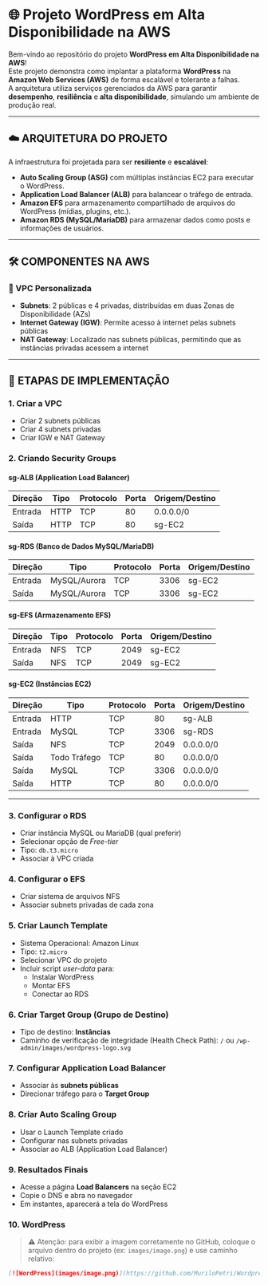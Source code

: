 # 🌐 Projeto WordPress em Alta Disponibilidade na AWS

Bem-vindo ao repositório do projeto **WordPress em Alta Disponibilidade na AWS**!  
Este projeto demonstra como implantar a plataforma **WordPress** na **Amazon Web Services (AWS)** de forma escalável e tolerante a falhas.  
A arquitetura utiliza serviços gerenciados da AWS para garantir **desempenho**, **resiliência** e **alta disponibilidade**, simulando um ambiente de produção real.

---

## ☁️ ARQUITETURA DO PROJETO

A infraestrutura foi projetada para ser **resiliente** e **escalável**:

- **Auto Scaling Group (ASG)** com múltiplas instâncias EC2 para executar o WordPress.  
- **Application Load Balancer (ALB)** para balancear o tráfego de entrada.  
- **Amazon EFS** para armazenamento compartilhado de arquivos do WordPress (mídias, plugins, etc.).  
- **Amazon RDS (MySQL/MariaDB)** para armazenar dados como posts e informações de usuários.

---

## 🛠️ COMPONENTES NA AWS

### 🔹 VPC Personalizada
- **Subnets**: 2 públicas e 4 privadas, distribuídas em duas Zonas de Disponibilidade (AZs)  
- **Internet Gateway (IGW)**: Permite acesso à internet pelas subnets públicas  
- **NAT Gateway**: Localizado nas subnets públicas, permitindo que as instâncias privadas acessem a internet  

---

## 🚀 ETAPAS DE IMPLEMENTAÇÃO

### 1. Criar a VPC
- Criar 2 subnets públicas  
- Criar 4 subnets privadas  
- Criar IGW e NAT Gateway  

### 2. Criando Security Groups

#### sg-ALB (Application Load Balancer)
| Direção | Tipo | Protocolo | Porta | Origem/Destino |
|---------|------|-----------|-------|----------------|
| Entrada | HTTP | TCP       | 80    | 0.0.0.0/0      |
| Saída   | HTTP | TCP       | 80    | sg-EC2         |

#### sg-RDS (Banco de Dados MySQL/MariaDB)
| Direção | Tipo         | Protocolo | Porta | Origem/Destino |
|---------|--------------|-----------|-------|----------------|
| Entrada | MySQL/Aurora | TCP       | 3306  | sg-EC2         |
| Saída   | MySQL/Aurora | TCP       | 3306  | sg-EC2         |

#### sg-EFS (Armazenamento EFS)
| Direção | Tipo | Protocolo | Porta | Origem/Destino |
|---------|------|-----------|-------|----------------|
| Entrada | NFS  | TCP       | 2049  | sg-EC2         |
| Saída   | NFS  | TCP       | 2049  | sg-EC2         |

#### sg-EC2 (Instâncias EC2)
| Direção | Tipo        | Protocolo | Porta | Origem/Destino |
|---------|------------|-----------|-------|----------------|
| Entrada | HTTP       | TCP       | 80    | sg-ALB         |
| Entrada | MySQL      | TCP       | 3306  | sg-RDS         |
| Saída   | NFS        | TCP       | 2049  | 0.0.0.0/0      |
| Saída   | Todo Tráfego | TCP     | 80    | 0.0.0.0/0      |
| Saída   | MySQL      | TCP       | 3306  | 0.0.0.0/0      |
| Saída   | HTTP       | TCP       | 80    | 0.0.0.0/0      |

---

### 3. Configurar o RDS
- Criar instância MySQL ou MariaDB (qual preferir)  
- Selecionar opção de *Free-tier*  
- Tipo: `db.t3.micro`  
- Associar à VPC criada  

### 4. Configurar o EFS
- Criar sistema de arquivos NFS  
- Associar subnets privadas de cada zona  

### 5. Criar Launch Template
- Sistema Operacional: Amazon Linux  
- Tipo: `t2.micro`  
- Selecionar VPC do projeto  
- Incluir script *user-data* para:
  - Instalar WordPress  
  - Montar EFS  
  - Conectar ao RDS  

### 6. Criar Target Group (Grupo de Destino)
- Tipo de destino: **Instâncias**  
- Caminho de verificação de integridade (Health Check Path): `/` ou `/wp-admin/images/wordpress-logo.svg`  

### 7. Configurar Application Load Balancer
- Associar às **subnets públicas**  
- Direcionar tráfego para o **Target Group**  

### 8. Criar Auto Scaling Group
- Usar o Launch Template criado  
- Configurar nas subnets privadas  
- Associar ao ALB (Application Load Balancer)  

### 9. Resultados Finais
- Acesse a página **Load Balancers** na seção EC2  
- Copie o DNS e abra no navegador  
- Em instantes, aparecerá a tela do WordPress  

### 10. WordPress
> ⚠️ Atenção: para exibir a imagem corretamente no GitHub, coloque o arquivo dentro do projeto (ex: `images/image.png`) e use caminho relativo:

```markdown
[![WordPress](images/image.png)](https://github.com/MuriloPetri/Wordpress-Compass/blob/main/image.png?raw=true)
